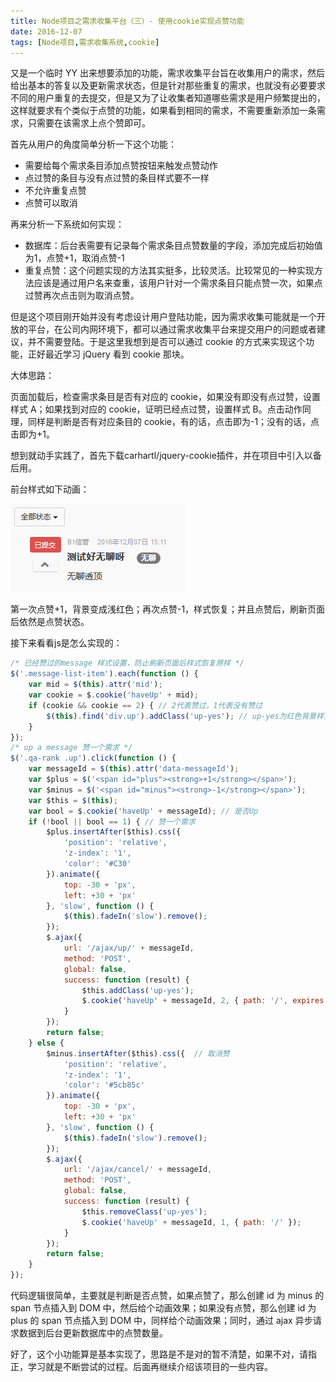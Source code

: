 ```yaml
---
title: Node项目之需求收集平台（三）- 使用cookie实现点赞功能
date: 2016-12-07
tags: [Node项目,需求收集系统,cookie]
---
```


又是一个临时 YY 出来想要添加的功能，需求收集平台旨在收集用户的需求，然后给出基本的答复以及更新需求状态，但是针对那些重复的需求，也就没有必要要求不同的用户重复的去提交，但是又为了让收集者知道哪些需求是用户频繁提出的，这样就要求有个类似于点赞的功能，如果看到相同的需求，不需要重新添加一条需求，只需要在该需求上点个赞即可。

首先从用户的角度简单分析一下这个功能：

- 需要给每个需求条目添加点赞按钮来触发点赞动作
- 点过赞的条目与没有点过赞的条目样式要不一样
- 不允许重复点赞
- 点赞可以取消

再来分析一下系统如何实现：

- 数据库：后台表需要有记录每个需求条目点赞数量的字段，添加完成后初始值为1，点赞+1，取消点赞-1
- 重复点赞：这个问题实现的方法其实挺多，比较灵活。比较常见的一种实现方法应该是通过用户名来查重，该用户针对一个需求条目只能点赞一次，如果点过赞再次点击则为取消点赞。

但是这个项目刚开始并没有考虑设计用户登陆功能，因为需求收集可能就是一个开放的平台，在公司内网环境下，都可以通过需求收集平台来提交用户的问题或者建议，并不需要登陆。于是这里我想到是否可以通过 cookie 的方式来实现这个功能，正好最近学习 jQuery 看到 cookie 那块。

大体思路：

页面加载后，检查需求条目是否有对应的 cookie，如果没有即没有点过赞，设置样式 A；如果找到对应的 cookie，证明已经点过赞，设置样式 B。点击动作同理，同样是判断是否有对应条目的 cookie，有的话，点击即为-1；没有的话，点击即为+1。

想到就动手实践了，首先下载carhartl/jquery-cookie插件，并在项目中引入以备后用。

前台样式如下动画：

![](./_image/GIF.gif)

第一次点赞+1，背景变成浅红色；再次点赞-1，样式恢复；并且点赞后，刷新页面后依然是点赞状态。

接下来看看js是怎么实现的：

```js
/* 已经赞过的message 样式设置，防止刷新页面后样式恢复原样 */
$('.message-list-item').each(function () {
    var mid = $(this).attr('mid');
    var cookie = $.cookie('haveUp' + mid);
    if (cookie && cookie == 2) { // 2代表赞过，1代表没有赞过
        $(this).find('div.up').addClass('up-yes'); // up-yes为红色背景样式
    }
});
/* up a message 赞一个需求 */
$('.qa-rank .up').click(function () {
    var messageId = $(this).attr('data-messageId');
    var $plus = $('<span id="plus"><strong>+1</strong></span>');
    var $minus = $('<span id="minus"><strong>-1</strong></span>');
    var $this = $(this);
    var bool = $.cookie('haveUp' + messageId); // 是否Up
    if (!bool || bool == 1) { // 赞一个需求
        $plus.insertAfter($this).css({
            'position': 'relative',
            'z-index': '1',
            'color': '#C30'
        }).animate({
            top: -30 + 'px',
            left: +30 + 'px'
        }, 'slow', function () {
            $(this).fadeIn('slow').remove();
        });
        $.ajax({
            url: '/ajax/up/' + messageId,
            method: 'POST',
            global: false,
            success: function (result) {
                $this.addClass('up-yes');
                $.cookie('haveUp' + messageId, 2, { path: '/', expires: 1 });
            }
        });
        return false;
    } else {
        $minus.insertAfter($this).css({  // 取消赞
            'position': 'relative',
            'z-index': '1',
            'color': '#5cb85c'
        }).animate({
            top: -30 + 'px',
            left: +30 + 'px'
        }, 'slow', function () {
            $(this).fadeIn('slow').remove();
        });
        $.ajax({
            url: '/ajax/cancel/' + messageId,
            method: 'POST',
            global: false,
            success: function (result) {
                $this.removeClass('up-yes');
                $.cookie('haveUp' + messageId, 1, { path: '/' });
            }
        });
        return false;
    }
});
```

代码逻辑很简单，主要就是判断是否点赞，如果点赞了，那么创建 id 为 minus 的 span 节点插入到 DOM 中，然后给个动画效果；如果没有点赞，那么创建 id 为 plus 的 span 节点插入到 DOM 中，同样给个动画效果；同时，通过 ajax 异步请求数据到后台更新数据库中的点赞数量。

好了，这个小功能算是基本实现了，思路是不是对的暂不清楚，如果不对，请指正，学习就是不断尝试的过程。后面再继续介绍该项目的一些内容。